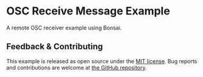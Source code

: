 # OSC Receive Message Example

A remote OSC receiver example using Bonsai.

## Feedback & Contributing

This example is released as open source under the [MIT license](https://licenses.nuget.org/MIT). Bug reports and contributions are welcome at [the GitHub repository](https://github.com/bonsai-rx/bonsai-examples).
